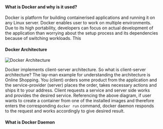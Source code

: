 #### What is Docker and why is it used?
Docker is platform for building containerised applications and running it on any Linux server. Docker enables user to work on multiple environments. Due to its high portability, developers can focus on actual development of the application than worrying about the setup process and its dependencies because of switching workloads. This 

#### Docker Architecture
![Docker Architecture](https://docs.docker.com/engine/images/architecture.svg)

Docker implements client-server architecture. So what is client-server architecture? The lay-man example for understanding the architecture is Online Shopping. You (client) orders some product from the application and the service-provider (server) places the order, takes necessary actions and ships it to your address. Client requests a service and server side works and provides the desired service.
Referencing the above diagram, if user wants to create a container from one of the installed images and therefore enters the corresponding `docker run` command, docker daemon responds to the request and works accordingly to give desired result.

#### What is Docker Daemon
